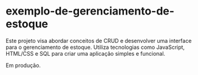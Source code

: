 # exemplo-de-gerenciamento-de-estoque
Este projeto visa abordar conceitos de CRUD e desenvolver uma interface para o gerenciamento de estoque. Utiliza tecnologias como JavaScript, HTML/CSS e SQL para criar uma aplicação simples e funcional.

Em produção.

